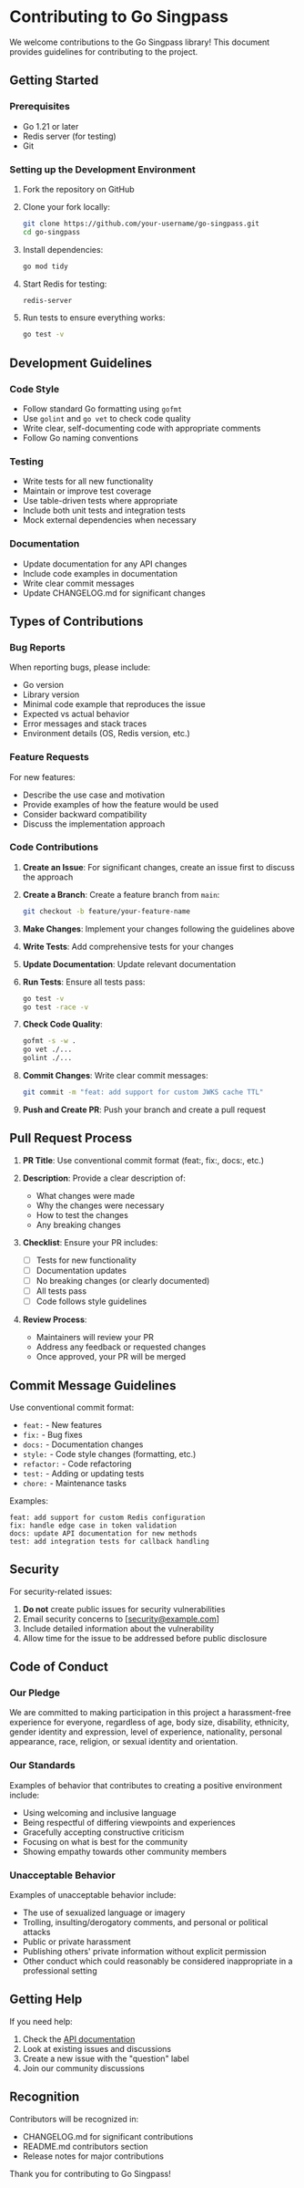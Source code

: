 # Contributing to Go Singpass

We welcome contributions to the Go Singpass library! This document provides guidelines for contributing to the project.

## Getting Started

### Prerequisites

- Go 1.21 or later
- Redis server (for testing)
- Git

### Setting up the Development Environment

1. Fork the repository on GitHub
2. Clone your fork locally:
   ```bash
   git clone https://github.com/your-username/go-singpass.git
   cd go-singpass
   ```

3. Install dependencies:
   ```bash
   go mod tidy
   ```

4. Start Redis for testing:
   ```bash
   redis-server
   ```

5. Run tests to ensure everything works:
   ```bash
   go test -v
   ```

## Development Guidelines

### Code Style

- Follow standard Go formatting using `gofmt`
- Use `golint` and `go vet` to check code quality
- Write clear, self-documenting code with appropriate comments
- Follow Go naming conventions

### Testing

- Write tests for all new functionality
- Maintain or improve test coverage
- Use table-driven tests where appropriate
- Include both unit tests and integration tests
- Mock external dependencies when necessary

### Documentation

- Update documentation for any API changes
- Include code examples in documentation
- Write clear commit messages
- Update CHANGELOG.md for significant changes

## Types of Contributions

### Bug Reports

When reporting bugs, please include:

- Go version
- Library version
- Minimal code example that reproduces the issue
- Expected vs actual behavior
- Error messages and stack traces
- Environment details (OS, Redis version, etc.)

### Feature Requests

For new features:

- Describe the use case and motivation
- Provide examples of how the feature would be used
- Consider backward compatibility
- Discuss the implementation approach

### Code Contributions

1. **Create an Issue**: For significant changes, create an issue first to discuss the approach

2. **Create a Branch**: Create a feature branch from `main`:
   ```bash
   git checkout -b feature/your-feature-name
   ```

3. **Make Changes**: Implement your changes following the guidelines above

4. **Write Tests**: Add comprehensive tests for your changes

5. **Update Documentation**: Update relevant documentation

6. **Run Tests**: Ensure all tests pass:
   ```bash
   go test -v
   go test -race -v
   ```

7. **Check Code Quality**:
   ```bash
   gofmt -s -w .
   go vet ./...
   golint ./...
   ```

8. **Commit Changes**: Write clear commit messages:
   ```bash
   git commit -m "feat: add support for custom JWKS cache TTL"
   ```

9. **Push and Create PR**: Push your branch and create a pull request

## Pull Request Process

1. **PR Title**: Use conventional commit format (feat:, fix:, docs:, etc.)

2. **Description**: Provide a clear description of:
   - What changes were made
   - Why the changes were necessary
   - How to test the changes
   - Any breaking changes

3. **Checklist**: Ensure your PR includes:
   - [ ] Tests for new functionality
   - [ ] Documentation updates
   - [ ] No breaking changes (or clearly documented)
   - [ ] All tests pass
   - [ ] Code follows style guidelines

4. **Review Process**: 
   - Maintainers will review your PR
   - Address any feedback or requested changes
   - Once approved, your PR will be merged

## Commit Message Guidelines

Use conventional commit format:

- `feat:` - New features
- `fix:` - Bug fixes
- `docs:` - Documentation changes
- `style:` - Code style changes (formatting, etc.)
- `refactor:` - Code refactoring
- `test:` - Adding or updating tests
- `chore:` - Maintenance tasks

Examples:
```
feat: add support for custom Redis configuration
fix: handle edge case in token validation
docs: update API documentation for new methods
test: add integration tests for callback handling
```

## Security

For security-related issues:

1. **Do not** create public issues for security vulnerabilities
2. Email security concerns to [security@example.com]
3. Include detailed information about the vulnerability
4. Allow time for the issue to be addressed before public disclosure

## Code of Conduct

### Our Pledge

We are committed to making participation in this project a harassment-free experience for everyone, regardless of age, body size, disability, ethnicity, gender identity and expression, level of experience, nationality, personal appearance, race, religion, or sexual identity and orientation.

### Our Standards

Examples of behavior that contributes to creating a positive environment include:

- Using welcoming and inclusive language
- Being respectful of differing viewpoints and experiences
- Gracefully accepting constructive criticism
- Focusing on what is best for the community
- Showing empathy towards other community members

### Unacceptable Behavior

Examples of unacceptable behavior include:

- The use of sexualized language or imagery
- Trolling, insulting/derogatory comments, and personal or political attacks
- Public or private harassment
- Publishing others' private information without explicit permission
- Other conduct which could reasonably be considered inappropriate in a professional setting

## Getting Help

If you need help:

1. Check the [API documentation](docs/API.md)
2. Look at existing issues and discussions
3. Create a new issue with the "question" label
4. Join our community discussions

## Recognition

Contributors will be recognized in:

- CHANGELOG.md for significant contributions
- README.md contributors section
- Release notes for major contributions

Thank you for contributing to Go Singpass!